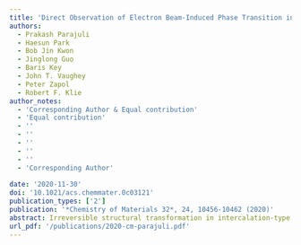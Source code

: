 ```yaml
---
title: 'Direct Observation of Electron Beam-Induced Phase Transition in MgCrMnO4'
authors:
  - Prakash Parajuli
  - Haesun Park
  - Bob Jin Kwon
  - Jinglong Guo
  - Baris Key
  - John T. Vaughey
  - Peter Zapol
  - Robert F. Klie
author_notes:
  - 'Corresponding Author & Equal contribution'
  - 'Equal contribution'
  - ''
  - ''
  - ''
  - ''
  - ''
  - 'Corresponding Author'
  
date: '2020-11-30'
doi: '10.1021/acs.chemmater.0c03121'
publication_types: ['2']
publication: '*Chemistry of Materials 32*, 24, 10456-10462 (2020)'
abstract: Irreversible structural transformation in intercalation-type cathode materials, which has been frequently observed, has been perceived as a principal cause of capacity fading and voltage decay in (uni) multivalent batteries. Herein, we explored the electron beam-induced spinel to defective rocksalt phase transitions in MgCrMnO4, a potential multivalent cation intercalation cathode, using atomic-resolution imaging and spectroscopy in an aberration-corrected scanning transmission electron microscope. This dynamic electron beam irradiation study of specific structural transformations provides an atomistic understanding of the structural evolution observed in transition-metal oxide spinels during electrochemical cycling using multivalent cations, such as Mg2+. By combining an imaging study with first-principles modeling, we demonstrate that the mechanism of the spinel to defective rocksalt transformation in MgCrMnO4 nanostructures is enabled by the presence of oxygen vacancies and is, therefore, very similar to that observed in transition-metal oxide spinels upon Li intercalation.
url_pdf: '/publications/2020-cm-parajuli.pdf'
---
```

